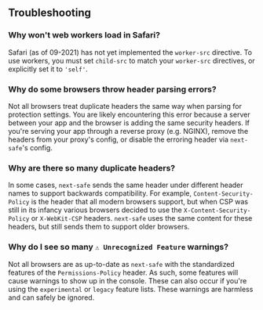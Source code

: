 ## Troubleshooting

### Why won't web workers load in Safari?

Safari (as of 09-2021) has not yet implemented the `worker-src` directive. To use workers, you must set `child-src` to match your `worker-src` directives, or explicitly set it to `'self'`.

### Why do some browsers throw header parsing errors?

Not all browsers treat duplicate headers the same way when parsing for protection settings. You are likely encountering this error because a server between your app and the browser is adding the same security headers. If you're serving your app through a reverse proxy (e.g. NGINX), remove the headers from your proxy's config, or disable the erroring header via `next-safe`'s config.

### Why are there so many duplicate headers?

In some cases, `next-safe` sends the same header under different header names to support backwards compatibility. For example, `Content-Security-Policy` is the header that all modern browsers support, but when CSP was still in its infancy various browsers decided to use the `X-Content-Security-Policy` or `X-WebKit-CSP` headers. `next-safe` uses the same content for these headers, but still sends them to support older browsers.

### Why do I see so many `⚠️ Unrecognized Feature` warnings?

Not all browsers are as up-to-date as `next-safe` with the standardized features of the `Permissions-Policy` header. As such, some features will cause warnings to show up in the console. These can also occur if you're using the `experimental` or `legacy` feature lists. These warnings are harmless and can safely be ignored.
